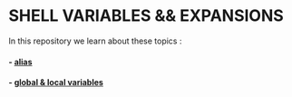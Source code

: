 # SHELL VARIABLES && EXPANSIONS

In this repository we learn about these topics : 
#### - [alias](http://www.linfo.org/alias.html)
#### - [global & local variables](https://tldp.org/LDP/Bash-Beginners-Guide/html/sect_03_02.html)
